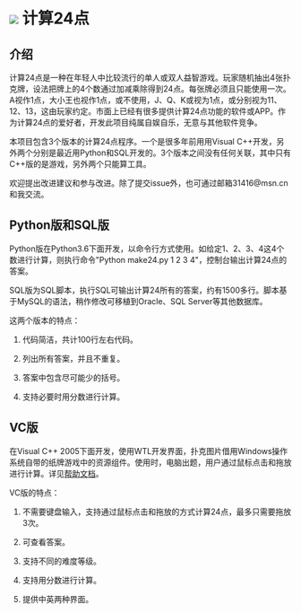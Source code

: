 # <img src="vc/res/Make24.ico"/> 计算24点

## 介绍

计算24点是一种在年轻人中比较流行的单人或双人益智游戏。玩家随机抽出4张扑克牌，设法把牌上的4个数通过加减乘除得到24点。每张牌必须且只能使用一次。A视作1点，大小王也视作1点，或不使用，J、Q、K或视为1点，或分别视为11、12、13，这由玩家约定。市面上已经有很多提供计算24点功能的软件或APP。作为计算24点的爱好者，开发此项目纯属自娱自乐，无意与其他软件竞争。

本项目包含3个版本的计算24点程序。一个是很多年前用用Visual
C++开发，另外两个分别是最近用Python和SQL开发的。3个版本之间没有任何关联，其中只有C++版的是游戏，另外两个只能算工具。

欢迎提出改进建议和参与改进。除了提交issue外，也可通过邮箱31416\@msn.cn和我交流。

## Python版和SQL版

Python版在Python3.6下面开发，以命令行方式使用。如给定1、2、3、4这4个数进行计算，则执行命令"Python make24.py 1 2 3 4"，控制台输出计算24点的答案。

SQL版为SQL脚本，执行SQL可输出计算24所有的答案，约有1500多行。脚本基于MySQL的语法，稍作修改可移植到Oracle、SQL Server等其他数据库。

这两个版本的特点：

1. 代码简洁，共计100行左右代码。

2. 列出所有答案，并且不重复。

3. 答案中包含尽可能少的括号。

4. 支持必要时用分数进行计算。

## VC版

在Visual C++
2005下面开发，使用WTL开发界面，扑克图片借用Windows操作系统自带的纸牌游戏中的资源组件。使用时，电脑出题，用户通过鼠标点击和拖放进行计算。详见[帮助文档](vc/help_cn.md)。

VC版的特点：

1. 不需要键盘输入，支持通过鼠标点击和拖放的方式计算24点，最多只需要拖放3次。

2. 可查看答案。

3. 支持不同的难度等级。

4. 支持用分数进行计算。

5. 提供中英两种界面。
